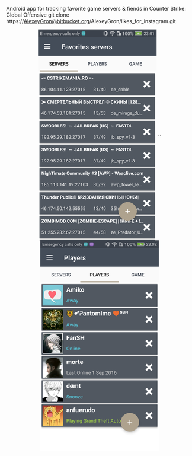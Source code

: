 Android app for tracking favorite game servers & fiends in Counter Strike: Global Offensive
git clone https://AlexeyGron@bitbucket.org/AlexeyGron/likes_for_instagram.git
<div align="center" width="300px">
    <img align="center" margin-left="20" src="./screenshots/servers.png?raw=true"> ..
    <img align="center" src="./screenshots/players.png?raw=true">
</div>
